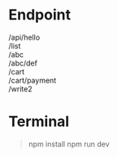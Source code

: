 # Endpoint
/api/hello <br>
/list <br>
/abc <br>
/abc/def <br>
/cart <br>
/cart/payment <br>
/write2

# Terminal
> npm install 
> npm run dev 